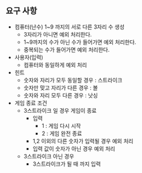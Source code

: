 ## 요구 사항

* 컴퓨터(난수) 1~9 까지의 서로 다른 3자리 수 생성
    * 3자리가 아니면 예외 처리한다.
    * 1~9까지의 수가 아닌 수가 들어가면 예외 처리한다.
    * 중복되는 수가 들어가면 예외 처리한다.
* 사용자(입력)
    * 컴퓨터와 동일하게 예외 처리
* 힌트
    * 숫자와 자리가 모두 동일할 경우 : 스트라이크
    * 숫자만 맞고 자리가 다른 경우 : 볼
    * 숫자와 자리 모두 다른 경우 : 낫싱
* 게임 종료 조건
    * 3스트라이크 일 경우 게임이 종료
        * 입력
            * 1 : 게임 다시 시작
            * 2 : 게임 완전 종료
        * 1,2 이외의 다른 숫자가 입력될 경우 예외 처리
        * 입력 값이 숫자가 아닌 경우 예외 처리
    * 3스트라이크 아닌 경우
        * 3스트라이크가 될 때 까지 입력
